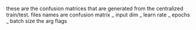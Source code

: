 these are the confusion matrices that are generated from the centralized train/test.
files names are confusion matrix _ input dim _ learn rate _ epochs _ batch size
the arg flags
